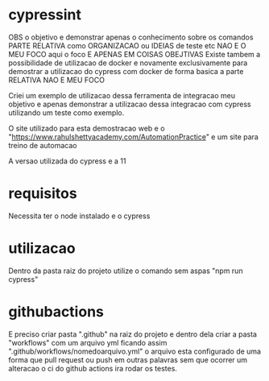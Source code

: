 # cypressint

OBS o objetivo e demonstrar apenas o conhecimento sobre os comandos PARTE RELATIVA como ORGANIZACAO ou IDEIAS de teste etc NAO E O MEU FOCO 
aqui o foco E APENAS EM COISAS OBEJTIVAS
Existe tambem a possibilidade de utilizacao de docker e novamente exclusivamente para demostrar a utilizacao do cypress com docker de forma basica a parte RELATIVA NAO E MEU FOCO

Criei um exemplo de utilizacao dessa ferramenta de integracao meu objetivo e apenas demonstrar a utilizacao dessa integracao com cypress utilizando um teste como exemplo.

O site utilizado para esta demostracao web e o "https://www.rahulshettyacademy.com/AutomationPractice" e um site para treino de automacao


A versao utilizada do cypress e a 11

# requisitos

Necessita ter o node instalado e o cypress


# utilizacao

Dentro da pasta raiz do projeto utilize o comando sem aspas "npm run cypress" 

# githubactions

E preciso criar pasta ".github" na raiz do projeto e dentro dela criar a pasta "workflows" com um arquivo yml ficando assim ".github/workflows/nomedoarquivo.yml" o arquivo esta configurado de uma forma que pull request ou push em outras palavras sem que ocorrer um alteracao o ci do github actions ira rodar os testes.


